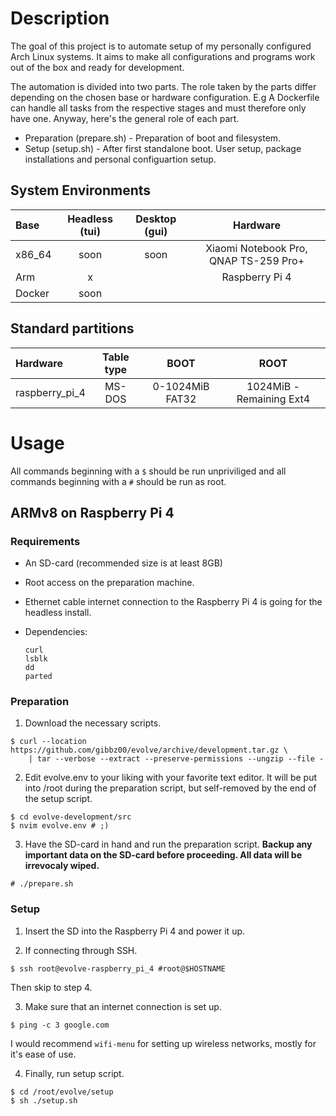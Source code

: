 # Description

The goal of this project is to automate setup of my personally configured Arch Linux systems. It aims to make all configurations and programs work out of the box and ready for development.

The automation is divided into two parts. The role taken by the parts differ depending on the chosen base or hardware configuration. E.g A Dockerfile can handle all tasks from the respective stages and must therefore only have one. Anyway, here's the general role of each part.

* Preparation (prepare.sh) - Preparation of boot and filesystem.
* Setup (setup.sh) - After first standalone boot. User setup, package installations and personal configuartion setup.

## System Environments

| Base   | Headless (tui) | Desktop (gui) | Hardware                                |
| :---   | :---:          | :---:         | :---:                                   |
| x86_64 | soon           | soon          | Xiaomi Notebook Pro, QNAP TS-259 Pro+   |
| Arm    | x              |               | Raspberry Pi 4                          | 
| Docker | soon           |               |                                         |

## Standard partitions

| Hardware              | Table type   | BOOT              | ROOT                      |
| :---                  | :---:        | :---:             | :---:                     |
| raspberry_pi_4        | MS-DOS       | 0-1024MiB FAT32   | 1024MiB - Remaining Ext4  |

# Usage

All commands beginning with a `$` should be run unpriviliged and all commands beginning with a `#` should be run as root.
 
## ARMv8 on Raspberry Pi 4

### Requirements

* An SD-card (recommended size is at least 8GB)
* Root access on the preparation machine.
* Ethernet cable internet connection to the Raspberry Pi 4 is going for the headless install.
* Dependencies: 
    
    ```
    curl
    lsblk
    dd
    parted
    ```

### Preparation

1. Download the necessary scripts.

```
$ curl --location https://github.com/gibbz00/evolve/archive/development.tar.gz \
    | tar --verbose --extract --preserve-permissions --ungzip --file -
```

2. Edit evolve.env to your liking with your favorite text editor. It will be put into /root during the preparation script, but self-removed by the end of the setup script. 

```
$ cd evolve-development/src
$ nvim evolve.env # ;)
```
3. Have the SD-card in hand and run the preparation script. **Backup any important data on the SD-card before proceeding. All data will be irrevocaly wiped.**

```
# ./prepare.sh
```

### Setup

1. Insert the SD into the Raspberry Pi 4 and power it up.

2. If connecting through SSH. 

```
$ ssh root@evolve-raspberry_pi_4 #root@$HOSTNAME
```

Then skip to step 4.

3. Make sure that an internet connection is set up.

```
$ ping -c 3 google.com
```

I would recommend `wifi-menu` for setting up wireless networks, mostly for it's ease of use.

4. Finally, run setup script.

```
$ cd /root/evolve/setup
$ sh ./setup.sh
```
